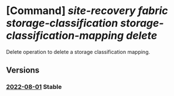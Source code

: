 # [Command] _site-recovery fabric storage-classification storage-classification-mapping delete_

Delete operation to delete a storage classification mapping.

## Versions

### [2022-08-01](/Resources/mgmt-plane/L3N1YnNjcmlwdGlvbnMve30vcmVzb3VyY2Vncm91cHMve30vcHJvdmlkZXJzL21pY3Jvc29mdC5yZWNvdmVyeXNlcnZpY2VzL3ZhdWx0cy97fS9yZXBsaWNhdGlvbmZhYnJpY3Mve30vcmVwbGljYXRpb25zdG9yYWdlY2xhc3NpZmljYXRpb25zL3t9L3JlcGxpY2F0aW9uc3RvcmFnZWNsYXNzaWZpY2F0aW9ubWFwcGluZ3Mve30=/2022-08-01.xml) **Stable**

<!-- mgmt-plane /subscriptions/{}/resourcegroups/{}/providers/microsoft.recoveryservices/vaults/{}/replicationfabrics/{}/replicationstorageclassifications/{}/replicationstorageclassificationmappings/{} 2022-08-01 -->

